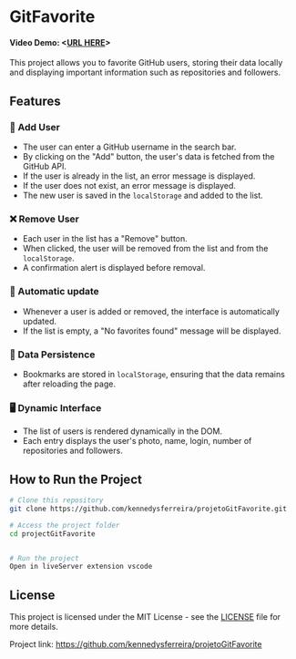 # GitFavorite
#### Video Demo:  <[URL HERE](https://youtu.be/5-OgUF-RRGo)>

This project allows you to favorite GitHub users, storing their data locally and displaying important information such as repositories and followers.

## Features

### 📌 Add User
- The user can enter a GitHub username in the search bar.
- By clicking on the "Add" button, the user's data is fetched from the GitHub API.
- If the user is already in the list, an error message is displayed.
- If the user does not exist, an error message is displayed.
- The new user is saved in the `localStorage` and added to the list.



### ❌ Remove User
- Each user in the list has a "Remove" button.
- When clicked, the user will be removed from the list and from the `localStorage`.
- A confirmation alert is displayed before removal.

### 🔄 Automatic update
- Whenever a user is added or removed, the interface is automatically updated.
- If the list is empty, a "No favorites found" message will be displayed.

### 💾 Data Persistence
- Bookmarks are stored in `localStorage`, ensuring that the data remains after reloading the page.

### 🖥️ Dynamic Interface
- The list of users is rendered dynamically in the DOM.
- Each entry displays the user's photo, name, login, number of repositories and followers.




## How to Run the Project

```bash
# Clone this repository
git clone https://github.com/kennedysferreira/projetoGitFavorite.git

# Access the project folder
cd projectGitFavorite


# Run the project
Open in liveServer extension vscode
```

## License

This project is licensed under the MIT License - see the [LICENSE](LICENSE) file for more details.


Project link: https://github.com/kennedysferreira/projetoGitFavorite



